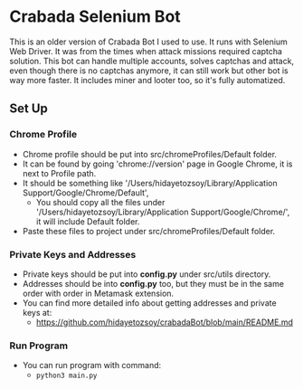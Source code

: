 # Crabada Selenium Bot
This is an older version of Crabada Bot I used to use. It runs with Selenium Web Driver. It was from the times when attack missions required captcha solution.
This bot can handle multiple accounts, solves captchas and attack, even though there is no captchas anymore, it can still work but other bot is way more faster.
It includes miner and looter too, so it's fully automatized.
## Set Up
### Chrome Profile
- Chrome profile should be put into src/chromeProfiles/Default folder.
- It can be found by going 'chrome://version' page in Google Chrome, it is next to Profile path. 
- It should be something like '/Users/hidayetozsoy/Library/Application Support/Google/Chrome/Default',
  - You should copy all the files under '/Users/hidayetozsoy/Library/Application Support/Google/Chrome/', it will include Default folder.
- Paste these files to project under src/chromeProfiles/Default folder.
### Private Keys and Addresses
- Private keys should be put into **config.py** under src/utils directory.
- Addresses should be into **config.py** too, but they must be in the same order with order in Metamask extension.
- You can find more detailed info about getting addresses and private keys at:
  - https://github.com/hidayetozsoy/crabadaBot/blob/main/README.md 
### Run Program 
- You can run program with command:
  - `python3 main.py` 
  

